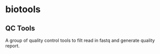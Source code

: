 # biotools

## QC Tools
A group of quality control tools to filt read in fastq and generate quality report.
